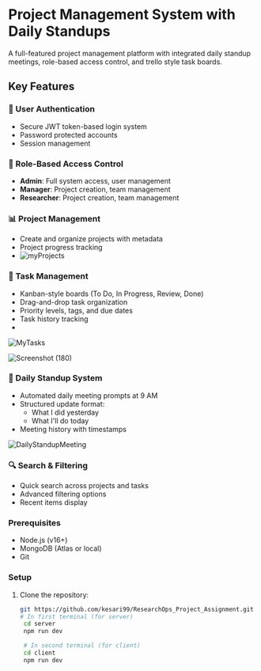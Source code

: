 # Project Management System with Daily Standups

A full-featured project management platform with integrated daily standup meetings, role-based access control, and trello
style task boards.

## Key Features

### 🔐 User Authentication
- Secure JWT token-based login system
- Password protected accounts
- Session management

### 👥 Role-Based Access Control
- **Admin**: Full system access, user management
- **Manager**: Project creation, team management
- **Researcher**: Project creation, team management

### 📊 Project Management
- Create and organize projects with metadata
- Project progress tracking
- ![myProjects](https://github.com/user-attachments/assets/15dc20e1-738f-4245-8a9d-130d20210fe9)


### 🎯 Task Management
- Kanban-style boards (To Do, In Progress, Review, Done)
- Drag-and-drop task organization
- Priority levels, tags, and due dates
- Task history tracking
- 
![MyTasks](https://github.com/user-attachments/assets/28a0ed1f-c979-4352-bd9c-303e515b9ca7)

![Screenshot (180)](https://github.com/user-attachments/assets/c3ee498a-99c6-497e-ba39-926d095ff5f1)


### 📅 Daily Standup System
- Automated daily meeting prompts at 9 AM
- Structured update format:
  - What I did yesterday
  - What I'll do today
- Meeting history with timestamps

![DailyStandupMeeting](https://github.com/user-attachments/assets/0d50719e-9cf6-4a71-a690-64fbba13441e)

### 🔍 Search & Filtering
- Quick search across projects and tasks
- Advanced filtering options
- Recent items display



### Prerequisites
- Node.js (v16+)
- MongoDB (Atlas or local)
- Git

### Setup
1. Clone the repository:
   ```bash
   git https://github.com/kesari99/ResearchOps_Project_Assignment.git
   # In first terminal (for server)
    cd server
    npm run dev

    # In second terminal (for client)
    cd client
    npm run dev
   

